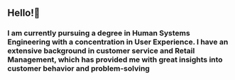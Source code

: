 ## Hello!👋
### I am currently pursuing a degree in Human Systems Engineering with a concentration in User Experience. I have an extensive background in customer service and Retail Management, which has provided me with great insights into customer behavior and problem-solving

<!--
**jlongo27/jlongo27** is a ✨ _special_ ✨ repository because its `README.md` (this file) appears on your GitHub profile.

Here are some ideas to get you started:

- 🔭 I’m currently working on ...
- 🌱 I’m currently learning ...
- 👯 I’m looking to collaborate on ...
- 🤔 I’m looking for help with ...
- 💬 Ask me about ...
- 📫 How to reach me: ...
- 😄 Pronouns: ...
- ⚡ Fun fact: ...
-->

